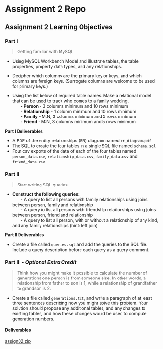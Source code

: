 # Assignment 2 Repo

## Assignment 2 Learning Objectives

### Part I
> Getting familiar with MySQL

- Using MySQL Workbench Model and illustrate tables, the table properties, property data types, and any relationships.
- Decipher which columns are the primary key or keys, and which columns are foreign keys. (Surrogate columns are welcome to be used for primary keys.)

- Using the list below of required table names. Make a relational model that can be used to track who comes to a family wedding.  
&nbsp;&nbsp;&nbsp;&nbsp;&nbsp;&nbsp;  **- Person** - 3 columns minimum and 10 rows minimum  
&nbsp;&nbsp;&nbsp;&nbsp;&nbsp;&nbsp;  **- Relationship** - 1 column minimum and 10 rows minimum  
&nbsp;&nbsp;&nbsp;&nbsp;&nbsp;&nbsp;  **- Family** - M:N, 3 columns minimum and 5 rows minimum  
&nbsp;&nbsp;&nbsp;&nbsp;&nbsp;&nbsp;  **- Friend** - M:N, 3 columns minimum and 5 rows minimum  

**Part I Deliverables**
- A PDF of the entity relationships (ER) diagram named `er_diagram.pdf`
- The SQL to create the four tables in a single SQL file named `schema.sql`
- Four csv exports of the data of each of the four tables named `person_data.csv`, `relationship_data.csv`, `family_data.csv` and `friend_data.csv`


### Part II
> Start writing SQL queries

- **Construct the following queries:**  
&nbsp;&nbsp;&nbsp;&nbsp;&nbsp;&nbsp; - A query to list all persons with family relationships using joins between person, family and relationship  
&nbsp;&nbsp;&nbsp;&nbsp;&nbsp;&nbsp; - A query to list all persons with friendship relationships using joins between person, friend and relationship  
&nbsp;&nbsp;&nbsp;&nbsp;&nbsp;&nbsp; - A query to list all person, with or without a relationship of any kind, and any family relationships (hint: left join)  

**Part II Deliverables**
- Create a file called `queries.sql` and add the queries to the SQL file. Include a query description before each query as a query comment.


### Part III - *Optional Extra Credit*
> Think how you might make it possible to calculate the number of generations one person is from someone else. In other words, a relationship from father to son is 1, while a relationship of grandfather to grandson is 2.

- Create a file called `generations.txt`, and write a paragraph of at least three sentences describing how you might solve this problem. Your solution should propose any additional tables, and any changes to existing tables, and how these changes would be used to compute generation numbers.

#### Deliverables
[assign02.zip](https://github.com/rweston233/Assignment-2/blob/main/assign02.zip)
